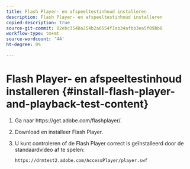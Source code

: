 ```yaml
---
title: Flash Player- en afspeeltestinhoud installeren
description: Flash Player- en afspeeltestinhoud installeren
copied-description: true
source-git-commit: 02ebc3548a254b2a6554f1ab34afbb3ea5f09bb8
workflow-type: tm+mt
source-wordcount: '44'
ht-degree: 0%

---
```


# Flash Player- en afspeeltestinhoud installeren {#install-flash-player-and-playback-test-content}

1. Ga naar ht<span></span>tps://get.adobe.com/flashplayer/.
1. Download en installeer Flash Player.
1. U kunt controleren of de Flash Player correct is geïnstalleerd door de standaardvideo af te spelen:

   `https://drmtest2.adobe.com/AccessPlayer/player.swf`
